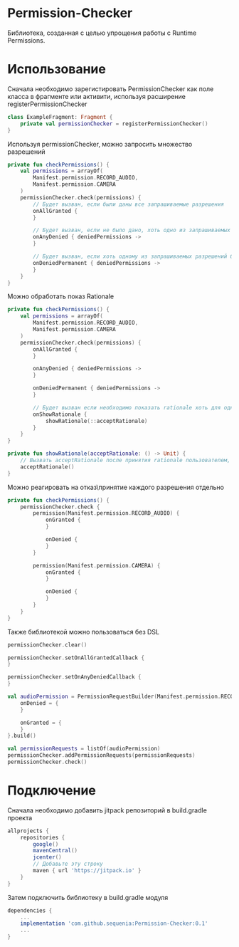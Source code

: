 # Permission-Checker
Библиотека, созданная с целью упрощения работы с Runtime Permissions.

# Использование
Сначала необходимо зарегистировать PermissionChecker как поле класса в фрагменте или активити, используя расширение registerPermissionChecker
```kotlin
class ExampleFragment: Fragment {
    private val permissionChecker = registerPermissionChecker()
}
```

Используя permissionChecker, можно запросить множество разрешений
```kotlin
private fun checkPermissions() {
    val permissions = arrayOf(
        Manifest.permission.RECORD_AUDIO,
        Manifest.permission.CAMERA
    )
    permissionChecker.check(permissions) {
        // Будет вызван, если были даны все запрашиваемые разрешения
        onAllGranted {
        }

        // Будет вызван, если не было дано, хоть одно из запрашиваемых разрешений
        onAnyDenied { deniedPermissions ->
        }

        // Будет вызван, если хоть одному из запрашиваемых разрешений было отказано навсегда
        onDeniedPermanent { deniedPermissions ->
        }
    }
}
```

Можно обработать показ Rationale
```kotlin
private fun checkPermissions() {
    val permissions = arrayOf(
        Manifest.permission.RECORD_AUDIO,
        Manifest.permission.CAMERA
    )
    permissionChecker.check(permissions) {
        onAllGranted {
        }

        onAnyDenied { deniedPermissions ->
        }

        onDeniedPermanent { deniedPermissions ->
        }

        // Будет вызван если необходимо показать rationale хоть для одного разрешения
        onShowRationale {
            showRationale(::acceptRationale)
        }
    }
}

private fun showRationale(acceptRationale: () -> Unit) {
    // Вызвать acceptRationale после принятия rationale пользователем, чтобы продолжить запрос разрешений
    acceptRationale()
}
```

Можно реагировать на отказ\принятие каждого разрешения отдельно
```kotlin
private fun checkPermissions() {
    permissionChecker.check {
        permission(Manifest.permission.RECORD_AUDIO) {
            onGranted {
            }

            onDenied {
            }
        }

        permission(Manifest.permission.CAMERA) {
            onGranted {
            }

            onDenied {
            }
        }
    }
}
```

Также библиотекой можно пользоваться без DSL
```kotlin
permissionChecker.clear()

permissionChecker.setOnAllGrantedCallback {
}

permissionChecker.setOnAnyDeniedCallback {
}

val audioPermission = PermissionRequestBuilder(Manifest.permission.RECORD_AUDIO).apply {
    onDenied = {
    }

    onGranted = {
    }
}.build()

val permissionRequests = listOf(audioPermission)
permissionChecker.addPermissionRequests(permissionRequests)
permissionChecker.check()
```


# Подключение
Сначала необходимо добавить jitpack репозиторий в build.gradle проекта
```groovy
allprojects {
    repositories {
        google()
        mavenCentral()
        jcenter()
        // Добавьте эту строку
        maven { url 'https://jitpack.io' }
    }
}
```

Затем подключить библиотеку в build.gradle модуля
```groovy
dependencies {
    ...
    implementation 'com.github.sequenia:Permission-Checker:0.1'
    ...
}
```
